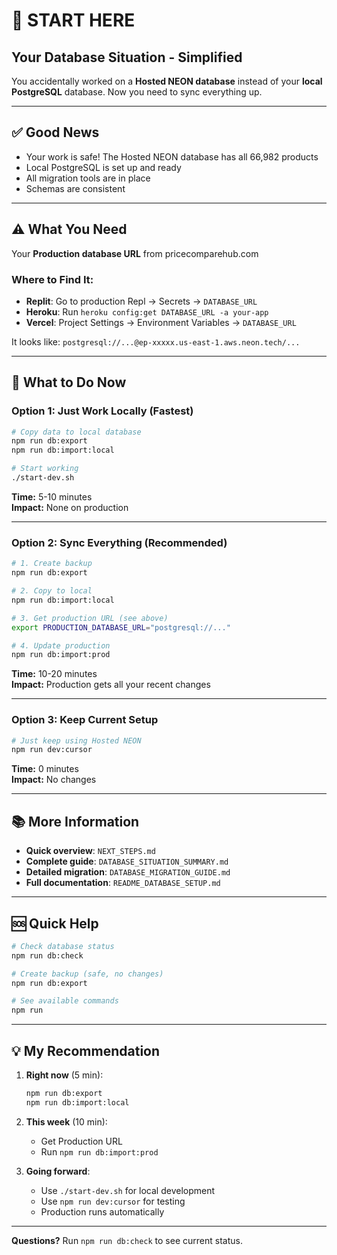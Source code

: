 # 🎯 START HERE

## Your Database Situation - Simplified

You accidentally worked on a **Hosted NEON database** instead of your **local PostgreSQL** database. Now you need to sync everything up.

---

## ✅ Good News

- Your work is safe! The Hosted NEON database has all 66,982 products
- Local PostgreSQL is set up and ready
- All migration tools are in place
- Schemas are consistent

---

## ⚠️ What You Need

Your **Production database URL** from pricecomparehub.com

### Where to Find It:

- **Replit**: Go to production Repl → Secrets → `DATABASE_URL`
- **Heroku**: Run `heroku config:get DATABASE_URL -a your-app`
- **Vercel**: Project Settings → Environment Variables → `DATABASE_URL`

It looks like: `postgresql://...@ep-xxxxx.us-east-1.aws.neon.tech/...`

---

## 🚀 What to Do Now

### Option 1: Just Work Locally (Fastest)

```bash
# Copy data to local database
npm run db:export
npm run db:import:local

# Start working
./start-dev.sh
```

**Time:** 5-10 minutes  
**Impact:** None on production  

---

### Option 2: Sync Everything (Recommended)

```bash
# 1. Create backup
npm run db:export

# 2. Copy to local
npm run db:import:local

# 3. Get production URL (see above)
export PRODUCTION_DATABASE_URL="postgresql://..."

# 4. Update production
npm run db:import:prod
```

**Time:** 10-20 minutes  
**Impact:** Production gets all your recent changes  

---

### Option 3: Keep Current Setup

```bash
# Just keep using Hosted NEON
npm run dev:cursor
```

**Time:** 0 minutes  
**Impact:** No changes  

---

## 📚 More Information

- **Quick overview**: `NEXT_STEPS.md`
- **Complete guide**: `DATABASE_SITUATION_SUMMARY.md`
- **Detailed migration**: `DATABASE_MIGRATION_GUIDE.md`
- **Full documentation**: `README_DATABASE_SETUP.md`

---

## 🆘 Quick Help

```bash
# Check database status
npm run db:check

# Create backup (safe, no changes)
npm run db:export

# See available commands
npm run
```

---

## 💡 My Recommendation

1. **Right now** (5 min):
   ```bash
   npm run db:export
   npm run db:import:local
   ```

2. **This week** (10 min):
   - Get Production URL
   - Run `npm run db:import:prod`

3. **Going forward**:
   - Use `./start-dev.sh` for local development
   - Use `npm run dev:cursor` for testing
   - Production runs automatically

---

**Questions?** Run `npm run db:check` to see current status.


